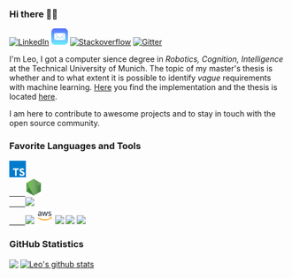 ### Hi there 👋🏼

<a href="https://www.linkedin.com/in/leohanisch/">
    <img src="https://static-exp1.licdn.com/sc/h/al2o9zrvru7aqj8e1x2rzsrca" alt="LinkedIn" width="30"/></a>
<a href="mailto:HaaLeo@mail.de">
    <img src="https://raw.githubusercontent.com/HaaLeo/HaaLeo/master/images/mail.png" alt="Mail" width="30"/></a>
<a href="https://stackoverflow.com/users/6925187/haaleo?tab=profile">
    <img src="https://cdn.sstatic.net/Sites/stackoverflow/Img/favicon.ico?v=ec617d715196" alt="Stackoverflow" width="30"/></a>
<a href="https://gitter.im/HaaLeo">
    <img src="https://cdn03.gitter.im/_s/6cca2f355/images/favicon-read.ico" alt="Gitter" width="30"/></a>


I'm Leo, I got a computer sience degree in _Robotics, Cognition, Intelligence_ at the Technical University of Munich.
The topic of my master's thesis is whether and to what extent it is possible to identify _vague_ requirements with machine learning.
[Here](https://github.com/HaaLeo/vague-requirements-scripts) you find the implementation and the thesis is located [here](https://github.com/HaaLeo/vague-requirements-thesis/blob/master/Detecting%20Vague%20Requirements%20with%20Machine%20Learning.pdf).

I am here to contribute to awesome projects and to stay in touch with the open source community.

### Favorite Languages and Tools

<a href="https://www.typescriptlang.org/">
    <code><img height="30" src="https://raw.githubusercontent.com/github/explore/master/topics/typescript/typescript.png"></code></a>
<a href="https://nodejs.org/"><code>
    <img height="30" src="https://raw.githubusercontent.com/github/explore/master/topics/nodejs/nodejs.png"></code></a>
<a href="https://code.visualstudio.com/"><code>
    <img height="30" src="https://code.visualstudio.com/favicon.ico"></code></a>
<a href="https://www.docker.com/"><code>
    <img height="30" src="https://www.docker.com/sites/default/files/d8/Docker-R-Logo-08-2018-Monochomatic-RGB_Moby-x1.png"></code></a>
<a href="https://aws.amazon.com">
    <code><img height="30" src="https://raw.githubusercontent.com/github/explore/master/topics/aws/aws.png"></code></a>
<a href="https://www.python.org/">
    <code><img height="30" src="https://www.python.org/static/apple-touch-icon-precomposed.png"></code></a>
<a href="https://redis.io/">
    <code><img height="30" src="https://redis.io/images/favicon.png"></code></a>
<a href="https://www.influxdata.com/products/influxdb-overview/">
    <code><img height="30" src="https://www.influxdata.com/wp-content/uploads/Favicon-blue-200x200.png"></code></a>

### GitHub Statistics

<a href="https://github.com/HaaLeo">
  <img align="center" src="https://github-readme-stats.vercel.app/api/top-langs/?username=HaaLeo&&count_private=true&theme=prussian&hide=C%23,Visual%20Basic,Tex,Jupyter%20Notebook&layout=compact" /></a>
<a href="https://github.com/HaaLeo">
  <img align="center" src="https://github-readme-stats.vercel.app/api?username=HaaLeo&show_icons=true&theme=prussian&line_height=27" alt="Leo's github stats" /></a>
